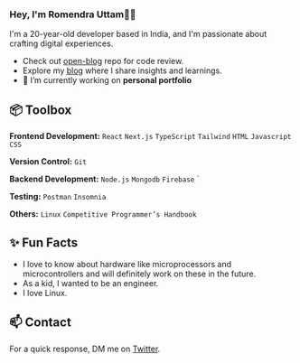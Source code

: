 ### Hey, I'm Romendra Uttam👋🏽  

I'm a 20-year-old developer based in India, and I'm passionate about crafting digital experiences. 

- Check out [open-blog](https://github.com/mirayatech/vscode-settings) repo for code review.
- Explore my [blog](https://dexter-pir.hashnode.dev/) where I share insights and learnings.
- 🔭 I’m currently working on **personal portfolio**
 
## 📦 Toolbox

**Frontend Development:** `React` `Next.js` `TypeScript` `Tailwind` `HTML` `Javascript` `CSS`
 
**Version Control:** `Git` 

**Backend Development:** `Node.js` `Mongodb` `Firebase` `

**Testing:** `Postman` `Insomnia`

**Others:** `Linux` `Competitive Programmer’s Handbook`
 
## ✨ Fun Facts 

- I love to know about hardware like microprocessors and microcontrollers and will definitely work on these in the future.
- As a kid, I wanted to be an engineer.
- I love Linux.

## 📫 Contact

 For a quick response, DM me on [Twitter](https://twitter.com/uttam_twts). 
 


